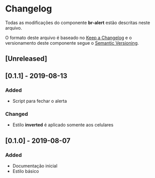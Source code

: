 # Changelog
Todas as modificações do componente **br-alert** estão descritas neste arquivo.

O formato deste arquivo é baseado no [Keep a Changelog](https://keepachangelog.com/en/1.0.0/) e o versionamento deste componente segue o [Semantic Versioning](https://semver.org/spec/v2.0.0.html).

## [Unreleased]

## [0.1.1] - 2019-08-13

### Added
- Script para fechar o alerta

### Changed
- Estilo **inverted** é aplicado somente aos celulares

## [0.1.0] - 2019-08-07
### Added
- Documentação inicial
- Estilo básico
